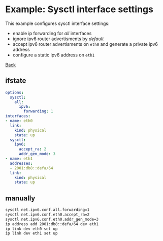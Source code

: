 # Example: Sysctl interface settings

This example configures sysctl interface settings:
- enable ip forwarding for *all* interfaces
- ignore ipv6 router advertisments by *default*
- accept ipv6 router advertisments on `eth0` and generate a private ipv6 address
- configure a static ipv6 address on `eth1`

[Back](../examples.md)


## ifstate

```yaml
options:
  sysctl:
    all:
      ipv6:
        forwarding: 1
interfaces:
- name: eth0
  link:
    kind: physical
    state: up
  sysctl:
    ipv6:
      accept_ra: 2
      addr_gen_mode: 3
- name: eth1
  addresses:
  - 2001:db8::defa/64
  link:
    kind: physical
    state: up
```


## manually

```bash
sysctl net.ipv6.conf.all.forwarding=1
sysctl net.ipv6.conf.eth0.accept_ra=2
sysctl net.ipv6.conf.eth0.addr_gen_mode=3
ip address add 2001:db8::defa/64 dev eth1
ip link dev eth0 set up
ip link dev eth1 set up
```
